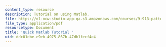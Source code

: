 ```yaml
---
content_type: resource
description: Tutorial on using Matlab.
file: https://ol-ocw-studio-app-qa.s3.amazonaws.com/courses/9-913-pattern-recognition-for-machine-vision-fall-2004/ddc01ebee9eb4975867b47db1fecf4e4_class1_04_matlab.pdf
file_type: application/pdf
resourcetype: Document
title: 'Quick Matlab Tutorial '
uid: ddc01ebe-e9eb-4975-867b-47db1fecf4e4
---
```

